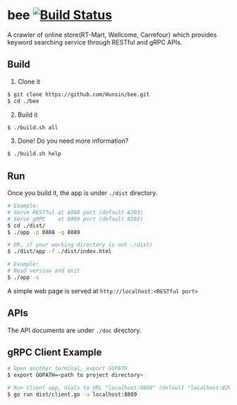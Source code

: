 # bee [![Build Status](https://travis-ci.org/Hunsin/bee.svg?branch=master)](https://travis-ci.org/Hunsin/bee)
A crawler of online store(RT-Mart, Wellcome, Carrefour) which provides
keyword searching service through RESTful and gRPC APIs.

## Build
1. Clone it
```sh
$ git clone https://github.com/Hunsin/bee.git
$ cd ./bee
```
2. Build it
```sh
$ ./build.sh all
```
3. Done! Do you need more information?
```sh
$ ./build.sh help
```

## Run
Once you build it, the app is under `./dist` directory.

```sh
# Example:  
# Serve RESTful at 8888 port (default 8203)
# Serve gRPC    at 8889 port (default 8202)
$ cd ./dist/
$ ./app -p 8888 -g 8889

# OR, if your working directory is not ./dist/
$ ./dist/app -f ./dist/index.html

# Example:
# Read version and exit
$ ./app -v
```
A simple web page is served at `http://localhost:<RESTful port>`

## APIs
The API documents are under `./doc` directory.

## gRPC Client Example
```sh
# Open another terminal, export GOPATH
$ export GOPATH=<path to project directory>

# Run client app, dials to URL "localhost:8888" (default "localhost:8202")
$ go run dist/client.go -u localhost:8889
```
